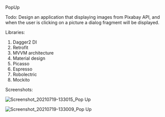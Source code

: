 PopUp

Todo:
Design an application that displaying images from Pixabay API, and when the user is clicking on a picture a dialog fragment will be displayed.

Libraries:

1. Dagger2 DI
2. Retrofit
3. MVVM architecture
4. Material design
5. Picasso
6. Espresso
7. Robolectric
8. Mockito

Screenshots:

![Screenshot_20210719-133015_Pop Up](https://user-images.githubusercontent.com/33603567/126160156-3febf53a-e583-4aaa-bc5a-306f25d42a6e.jpg)

![Screenshot_20210719-133009_Pop Up](https://user-images.githubusercontent.com/33603567/126160162-a149a836-d991-4b23-9ea9-adf522b7cf84.jpg)
